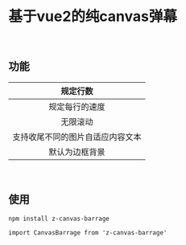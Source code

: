 # 基于vue2的纯canvas弹幕

<br/>

## 功能

|规定行数|
|:--:|
|规定每行的速度|
|无限滚动|
|支持收尾不同的图片自适应内容文本|
|默认为边框背景|

<br/>

## 使用

```
npm install z-canvas-barrage
```

```
import CanvasBarrage from 'z-canvas-barrage'
```
